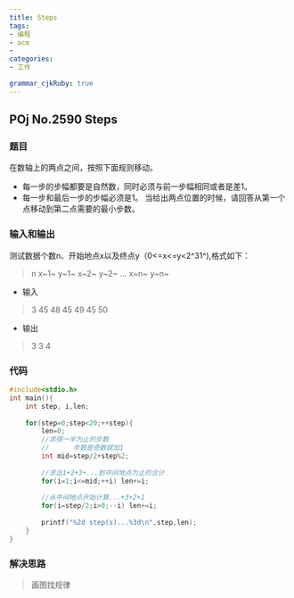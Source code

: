 ```yaml
---
title: Steps
tags: 
- 编程
- acm
- 
categories: 
- 工作

grammar_cjkRuby: true
---
```

## POj No.2590  Steps
### 题目
在数轴上的两点之间，按照下面规则移动。
* 每一步的步幅都要是自然数，同时必须与前一步幅相同或者是差1。
* 每一步和最后一步的步幅必须是1。
当给出两点位置的时候，请回答从第一个点移动到第二点需要的最小步数。 
<!--more-->
### 输入和输出
测试数据个数n、开始地点x以及终点y（0<=x<=y<2^31^),格式如下：
> n
> x~1~ y~1~
> x~2~ y~2~
> ...
> x~n~ y~n~

* 输入
> 3
> 45 48
> 45 49
> 45 50

* 输出
> 3
> 3
> 4

### 代码

``` cpp c
#include<stdio.h>
int main(){
	int step, i,len;
	
	for(step=0;step<20;++step){
		len=0;
		//求得一半为止的步数
		//		步数是奇数就加1
		int mid=step/2+step%2;
		
		//求出1+2+3+...到中间地点为止的合计
		for(i=1;i<=mid;++i) len+=i;
		
		//从中间地点开始计算...+3+2+1
		for(i=step/2;i>0;--i) len+=i;
		
		printf("%2d step(s)...%3d\n",step,len);
	} 
} 
```

### 解决思路
> 画图找规律



